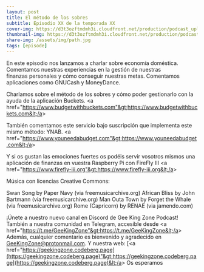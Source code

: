 ```yaml
---
layout: post
title: El método de los sobres
subtitle: Episodio XX de la temporada XX
cover-img: https://d3t3ozftmdmh3i.cloudfront.net/production/podcast_uploaded_nologo400/14743809/14743809-1619370372653-eb16be7dd0aee.jpg
thumbnail-img: https://d3t3ozftmdmh3i.cloudfront.net/production/podcast_uploaded_nologo400/14743809/14743809-1619370372653-eb16be7dd0aee.jpg
share-img: /assets/img/path.jpg
tags: [episode]
---
```


En este episodio nos lanzamos a charlar sobre economía doméstica.
Comentamos nuestras experiencias en la gestión de nuestras finanzas personales y cómo conseguir nuestras metas.
Comentamos aplicaciones como GNUCash y MoneyDance.

Charlamos sobre el método de los sobres y cómo poder gestionarlo con la ayuda de la aplicación Buckets.
&lt;a href="https://www.budgetwithbuckets.com"&gt;https://www.budgetwithbuckets.com&lt;/a&gt;

También comentamos este servicio bajo suscripción que implementa este mismo método: YNAB.
&lt;a href="https://www.youneedabudget.com"&gt;https://www.youneedabudget.com&lt;/a&gt;

Y si os gustan las emociones fuertes os podéis servir vosotros mismos una aplicación de finanzas en vuestra Raspberry Pi con FireFly III
&lt;a href="https://www.firefly-iii.org"&gt;https://www.firefly-iii.org&lt;/a&gt;

Música con licencias Creative Commons:

 Swan Song by Paper Navy (via freemusicarchive.org)
 African Bliss by John Bartmann (via freemusicarchive.org)
 Man Outa Town by Forget the Whale (via freemusicarchive.org)
 Rome (Capricorn) by RENAE (via jamendo.com)

¡Únete a nuestro nuevo canal en Discord de Gee King Zone Podcast!
También a nuestra comunidad en Telegram, accesible desde &lt;a href="https://t.me/GeeKingZone"&gt;https://t.me/GeeKingZone&lt;/a&gt;
Además, cualquier comentario es bienvenido y agradecido en [GeeKingZone@protonmail.com](mailto:GeeKingZone@protonmail.com).
Y nuestra web: [&lt;a href="https://geekingzone.codeberg.page](https://geekingzone.codeberg.page)"&gt;https://geekingzone.codeberg.page](https://geekingzone.codeberg.page)&lt;/a&gt;
Os esperamos
